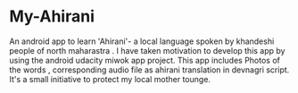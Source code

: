 # My-Ahirani
An android app to learn 'Ahirani'- a local language spoken by khandeshi people of north maharastra .
I have taken motivation to develop this app by using the android udacity miwok app project. This app includes Photos of the words , corresponding audio file as ahirani
translation in devnagri script. It's a small initiative to protect my local mother tounge.

